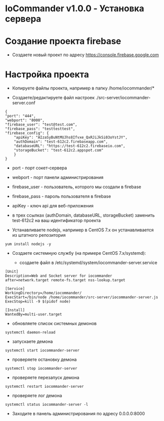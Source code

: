 # IoCommander v1.0.0 - Установка сервера

# Создание проекта firebase

- Создаете новый проект по адресу https://console.firebase.google.com



# Настройка проекта

- Копируете файлы проекта, например в папку /home/iocommander/*

- Создаете/редактируете файл настроек ./src-server/iocommander-server.conf

```
{
"port": "444",
"webport": "8000",
"firebase_user": "test@test.com",
"firebase_pass": "testtesttest",
"firebase_config": {
	"apiKey": "AIzaSyBuNtMUJhs8Ifvxe_QxRJiJkSi03oYstJY",
	"authDomain": "test-612c2.firebaseapp.com",
	"databaseURL": "https://test-612c2.firebaseio.com",
	"storageBucket": "test-612c2.appspot.com"
	}
}
```

  - port - порт сокет-сервера
  - webport - порт панели администрирования
  - firebase_user - пользователь, которого мы создали в firebase
  - firebase_pass - пароль пользователя в firebase
  - apiKey - ключ api для веб-приложения
  - в трех ссылках (authDomain, databaseURL, storageBucket) заменить test-612c2 на ваш идентификатор проекта

- Устанавливаете nodejs, например в CentOS 7.x он устанавливается из штатного репозитория

```
yum install nodejs -y
```

- Создаете системную службу (на примере CentOS 7.x/systemd):

  - создаете файл в /etc/systemd/system/iocommander-server.service
  
```
[Unit]
Description=Web and Socket server for iocommander
after=network.target remote-fs.target nss-lookup.target

[Service]
WorkingDirectory=/home/iocommander/
ExecStart=/bin/node /home/iocommander/src-server/iocommander-server.js
ExecStop=kill -9 $(pidof node)

[Install]
WantedBy=multi-user.target

```

  - обновляете список системных демонов
  
```
systemctl daemon-reload
```

  - запускаете демона
  
```
systemctl start iocommander-server
```

  - проверяете остановку демона
  
```
systemctl stop iocommander-server
```

  - проверяете перезапуск демона
  
```
systemctl restart iocommander-server
```

  - проверяете лог демона
  
```
systemctl status iocommander-server -l
```

- Заходите в панель администрирования по адресу 0.0.0.0:8000

